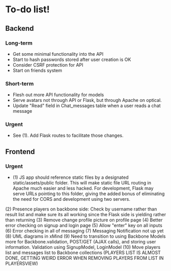 To-do list!
===========

Backend
-------

### Long-term
* Get some minimal functionality into the API
* Start to hash passwords stored after user creation is OK
* Consider CSRF protection for API
* Start on friends system

### Short-term
* Flesh out more API functionality for models
* Serve avatars not through API or Flask, but through Apache on optical.
* Update "Read" field in Chat_messages table when a user reads a chat message

### Urgent
* See (1). Add Flask routes to facilitate those changes.

Frontend
--------

### Urgent
* (1) JS app should reference static files by a designated static/assets/public folder. This will make static file URL routing in Apache much easier and less hacked. For development, Flask may serve URLs pointing to this folder, giving the added bonus of eliminating the need for CORS and development using two servers.

(2) Presence players on backbone side: Check by username rather than result list and make sure its all working since the Flask side is yielding rather than returning
(3) Remove change profile picture on profile page
(4) Better error checking on signup and login page
(5) Allow "enter" key on all inputs
(6) Error checking in all of messaging
(7) Messaging Notification not up yet
(8) UML diagrams in xMind
(9) Need to transition to using Backbone Models more for Backbone.validation, POST/GET (AJAX calls), and storing user information. Validation using SignupModel, LoginModel
(10) Move players list and messages list to Backbone collections (PLAYERS LIST IS ALMOST DONE, GETTING WEIRD ERROR WHEN REMOVING PLAYERS FROM LIST IN PLAYERSVIEW)
